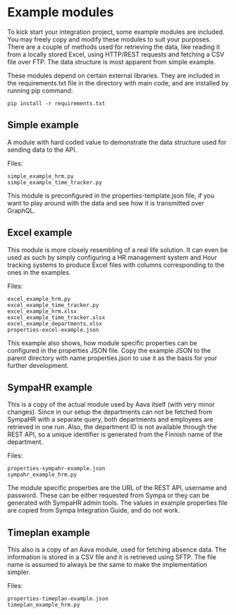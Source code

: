 # Example modules

To kick start your integration project, some example modules are included. You
may freely copy and modify these modules to suit your purposes. There are a
couple of methods used for retrieving the data, like reading it from a locally
stored Excel, using HTTP/REST requests and fetching a CSV file over FTP. The
data structure is most apparent from simple example.

These modules depend on certain external libraries. They are included in the
requirements.txt file in the directory with main code, and are installed by
running pip command:

`pip install -r requirements.txt`

## Simple example

A module with hard coded value to demonstrate the data structure used for
sending data to the API.

Files:

```
simple_example_hrm.py
simple_example_time_tracker.py
```

This module is preconfigured in the properties-template.json file, if you want
to play around with the data and see how it is transmitted over GraphQL.

## Excel example

This module is more closely resembling of a real life solution. It can even be
used as such by simply configuring a HR management system and Hour tracking systems
to produce Excel files with columns corresponding to the ones in the examples.

Files:

```
excel_example_hrm.py
excel_example_time_tracker.py
excel_example_hrm.xlsx
excel_example_time_tracker.xlsx
excel_example_departments.xlsx
properties-excel-example.json
```

This example also shows, how module specific properties can be configured in the
properties JSON file. Copy the example JSON to the parent directory with name
properties.json to use it as the basis for your further development.

## SympaHR example

This is a copy of the actual module used by Aava itself (with very minor changes).
Since in our setup the departments can not be fetched from SympaHR with a separate
query, both departments and employees are retrieved in one run. Also, the department
ID is not available through the REST API, so a unique identifier is generated from
the Finnish name of the department.

Files:

```
properties-sympahr-example.json
sympahr_example_hrm.py
```

The module specific properties are the URL of the REST API, username and password. These
can be either requested from Sympa or they can be generated with SympaHR admin tools. The
values in example properties file are copied from Sympa Integration Guide, and do not work.

## Timeplan example

This also is a copy of an Aava module, used for fetching absence data. The information is
stored in a CSV file and it is retrieved using SFTP. The file name is assumed to always be
the same to make the implementation simpler.

Files:

```
properties-timeplan-example.json
timeplan_example_hrm.py
```
